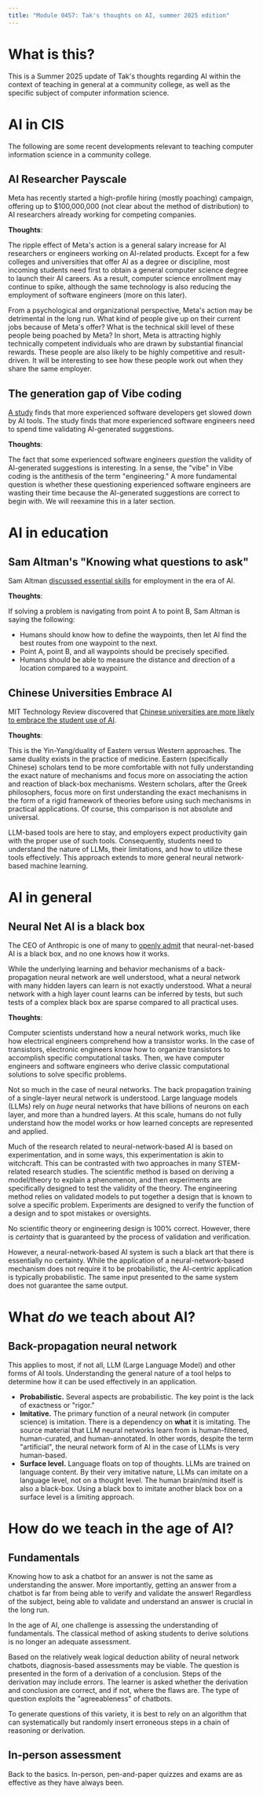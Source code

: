 ```yaml
---
title: "Module 0457: Tak's thoughts on AI, summer 2025 edition"
---
```


# What is this?

This is a Summer 2025 update of Tak's thoughts regarding AI within the context of teaching in general at a community college, as well as the specific subject of computer information science.

# AI in CIS

The following are some recent developments relevant to teaching computer information science in a community college.

## AI Researcher Payscale

Meta has recently started a high-profile hiring (mostly poaching) campaign, offering up to $100,000,000 (not clear about the method of distribution) to AI researchers already working for competing companies. 

**Thoughts**:

The ripple effect of Meta's action is a general salary increase for AI researchers or engineers working on AI-related products. Except for a few colleges and universities that offer AI as a degree or discipline, most incoming students need first to obtain a general computer science degree to launch their AI careers. As a result, computer science enrollment may continue to spike, although the same technology is also reducing the employment of software engineers (more on this later).

From a psychological and organizational perspective, Meta's action may be detrimental in the long run. What kind of people give up on their current jobs because of Meta's offer? What is the technical skill level of these people being poached by Meta? In short, Meta is attracting highly technically competent individuals who are drawn by substantial financial rewards. These people are also likely to be highly competitive and result-driven. It will be interesting to see how these people work out when they share the same employer.

## The generation gap of Vibe coding

[A study](https://www.reuters.com/business/ai-slows-down-some-experienced-software-developers-study-finds-2025-07-10/) finds that more experienced software developers get slowed down by AI tools. The study finds that more experienced software engineers need to spend time validating AI-generated suggestions. 

**Thoughts**:

The fact that some experienced software engineers *question* the validity of AI-generated suggestions is interesting. In a sense, the "vibe" in Vibe coding is the antithesis of the term "engineering." A more fundamental question is whether these questioning experienced software engineers are wasting their time because the AI-generated suggestions are correct to begin with. We will reexamine this in a later section.

# AI in education

## Sam Altman's "Knowing what questions to ask"

Sam Altman [discussed essential skills](https://www.windowscentral.com/software-apps/sam-altman-claims-knowing-what-questions-to-ask-trumps-raw-intelligence-as-ai-advances) for employment in the era of AI.

**Thoughts**:

If solving a problem is navigating from point A to point B, Sam Altman is saying the following:

* Humans should know how to define the waypoints, then let AI find the best routes from one waypoint to the next.
* Point A, point B, and all waypoints should be precisely specified.
* Humans should be able to measure the distance and direction of a location compared to a waypoint.

## Chinese Universities Embrace AI

MIT Technology Review discovered that [Chinese universities are more likely to embrace the student use of AI](https://www.technologyreview.com/2025/07/28/1120747/chinese-universities-ai-use/).

**Thoughts**:

This is the Yin-Yang/duality of Eastern versus Western approaches. The same duality exists in the practice of medicine. Eastern (specifically Chinese) scholars tend to be more comfortable with not fully understanding the exact nature of mechanisms and focus more on associating the action and reaction of black-box mechanisms. Western scholars, after the Greek philosophers, focus more on first understanding the exact mechanisms in the form of a rigid framework of theories before using such mechanisms in practical applications. Of course, this comparison is not absolute and universal.

LLM-based tools are here to stay, and employers expect productivity gain with the proper use of such tools. Consequently, students need to understand the nature of LLMs, their limitations, and how to utilize these tools effectively. This approach extends to more general neural network-based machine learning. 

# AI in general

## Neural Net AI is a black box

The CEO of Anthropic is one of many to [openly admit](https://www.thealgorithmicbridge.com/p/no-one-knows-how-ai-works) that neural-net-based AI is a black box, and no one knows how it works. 

While the underlying learning and behavior mechanisms of a back-propagation neural network are well understood, what a neural network with many hidden layers can learn is not exactly understood. What a neural network with a high layer count learns can be inferred by tests, but such tests of a complex black box are sparse compared to all practical uses.

**Thoughts**:

Computer scientists understand how a neural network works, much like how electrical engineers comprehend how a transistor works. In the case of transistors, electronic engineers know how to organize transistors to accomplish specific computational tasks. Then, we have computer engineers and software engineers who derive classic computational solutions to solve specific problems.

Not so much in the case of neural networks. The back propagation training of a single-layer neural network is understood. Large language models (LLMs) rely on *huge* neural networks that have billions of neurons on each layer, and more than a hundred layers. At this scale, humans do not fully understand how the model works or how learned concepts are represented and applied.

Much of the research related to neural-network-based AI is based on experimentation, and in some ways, this experimentation is akin to witchcraft. This can be contrasted with two approaches in many STEM-related research studies. The scientific method is based on deriving a model/theory to explain a phenomenon, and then experiments are specifically designed to test the validity of the theory. The engineering method relies on validated models to put together a design that is known to solve a specific problem. Experiments are designed to verify the function of a design and to spot mistakes or oversights.

No scientific theory or engineering design is 100% correct. However, there is *certainty* that is guaranteed by the process of validation and verification.

However, a neural-network-based AI system is such a black art that there is essentially no certainty. While the application of a neural-network-based mechanism does not require it to be probabilistic, the AI-centric application is typically probabilistic. The same input presented to the same system does not guarantee the same output.

# What *do* we teach about AI?

## Back-propagation neural network

This applies to most, if not all, LLM (Large Language Model) and other forms of AI tools. Understanding the general nature of a tool helps to determine how it can be used effectively in an application.

* **Probabilistic.** Several aspects are probabilistic. The key point is the lack of exactness or "rigor."
* **Imitative.** The primary function of a neural network (in computer science) is imitation. There is a dependency on **what** it is imitating. The source material that LLM neural networks learn from is human-filtered, human-curated, and human-annotated. In other words, despite the term "artificial", the neural network form of AI in the case of LLMs is very human-based.
* **Surface level.** Language floats on top of thoughts. LLMs are trained on language content. By their very imitative nature, LLMs can imitate on a language level, not on a thought level. The human brain/mind itself is also a black-box. Using a black box to imitate another black box on a surface level is a limiting approach.

# How do we teach in the age of AI?

## Fundamentals

Knowing how to ask a chatbot for an answer is not the same as understanding the answer. More importantly, getting an answer from a chatbot is far from being able to verify and validate the answer! Regardless of the subject, being able to validate and understand an answer is crucial in the long run.

In the age of AI, one challenge is assessing the understanding of fundamentals. The classical method of asking students to derive solutions is no longer an adequate assessment.

Based on the relatively weak logical deduction ability of neural network chatbots, diagnosis-based assessments may be viable. The question is presented in the form of a derivation of a conclusion. Steps of the derivation may include errors. The learner is asked whether the derivation and conclusion are correct, and if not, where the flaws are. The type of question exploits the "agreeableness" of chatbots.

To generate questions of this variety, it is best to rely on an algorithm that can systematically but randomly insert erroneous steps in a chain of reasoning or derivation.

## In-person assessment

Back to the basics. In-person, pen-and-paper quizzes and exams are as effective as they have always been. 

